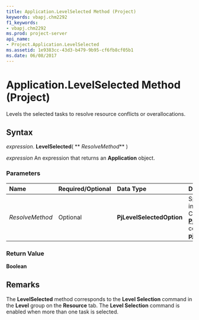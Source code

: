 ```yaml
---
title: Application.LevelSelected Method (Project)
keywords: vbapj.chm2292
f1_keywords:
- vbapj.chm2292
ms.prod: project-server
api_name:
- Project.Application.LevelSelected
ms.assetid: 1e9383cc-43d3-b479-9b95-cf6fb8cf05b1
ms.date: 06/08/2017
---
```



# Application.LevelSelected Method (Project)

Levels the selected tasks to resolve resource conflicts or overallocations.


## Syntax

 _expression_. **LevelSelected**( ** _ResolveMethod_** )

 _expression_ An expression that returns an **Application** object.


### Parameters



|**Name**|**Required/Optional**|**Data Type**|**Description**|
|:-----|:-----|:-----|:-----|
| _ResolveMethod_|Optional|**PjLevelSelectedOption**|Specifies what to resolve in the leveling process. Can be a  **[PjLevelSelectedOption](Project.PjLevelSelectedOption.md)** constant. The default is **pjResolveSelectedTasks**.|

### Return Value

 **Boolean**


## Remarks

The  **LevelSelected** method corresponds to the **Level Selection** command in the **Level** group on the **Resource** tab. The **Level Selection** command is enabled when more than one task is selected.


